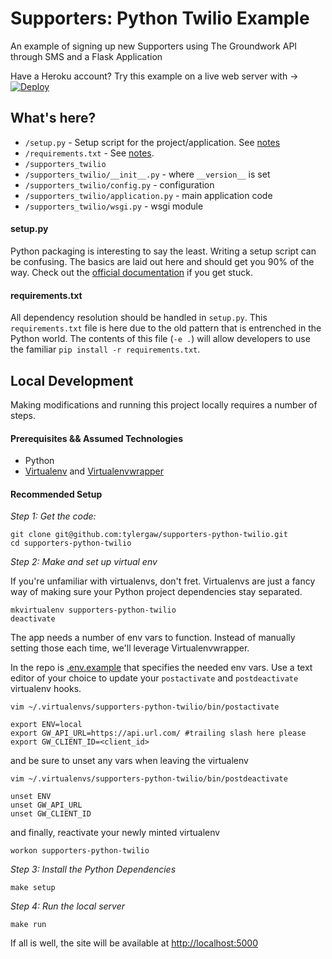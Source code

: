 # Supporters: Python Twilio Example
An example of signing up new Supporters using The Groundwork API through SMS and a Flask Application

  Have a Heroku account? Try this example on a live web server with →
[![Deploy](https://www.herokucdn.com/deploy/button.png)](https://heroku.com/deploy)

## What's here?

- ``/setup.py`` - Setup script for the project/application. See [notes](#setuppy)
- ``/requirements.txt`` - See [notes](#requirementstxt).
- ``/supporters_twilio``
- ``/supporters_twilio/__init__.py`` - where `__version__` is set
- ``/supporters_twilio/config.py`` - configuration
- ``/supporters_twilio/application.py`` - main application code
- ``/supporters_twilio/wsgi.py`` - wsgi module

#### setup.py

Python packaging is interesting to say the least. Writing a setup script can be confusing. The basics are laid out here and should get you 90% of the way. Check out the [official documentation](https://docs.python.org/2/distutils/setupscript.html) if you get stuck.

#### requirements.txt

All dependency resolution should be handled in ``setup.py``. This ``requirements.txt`` file is here due to the old pattern that is entrenched in the Python world. The contents of this file (``-e .``) will allow developers to use the familiar ``pip install -r requirements.txt``.

## Local Development
Making modifications and running this project locally requires a number of steps.

#### Prerequisites && Assumed Technologies
- Python
- [Virtualenv](https://virtualenv.pypa.io/en/latest/) and [Virtualenvwrapper](http://virtualenvwrapper.readthedocs.org/en/latest/command_ref.html)

#### Recommended Setup

_Step 1: Get the code:_
```
git clone git@github.com:tylergaw/supporters-python-twilio.git
cd supporters-python-twilio
```

_Step 2: Make and set up virtual env_

If you're unfamiliar with virtualenvs, don't fret. Virtualenvs are just a fancy way of making sure your Python project dependencies stay separated.

```
mkvirtualenv supporters-python-twilio
deactivate
```
The app needs a number of env vars to function. Instead of manually setting those each time, we'll leverage Virtualenvwrapper.

In the repo is [.env.example](https://github.com/tylergaw/supporters-python-flask/blob/master/.env.example) that specifies the needed env vars. Use a text editor of your choice to update your `postactivate` and `postdeactivate` virtualenv hooks.

```
vim ~/.virtualenvs/supporters-python-twilio/bin/postactivate

export ENV=local
export GW_API_URL=https://api.url.com/ #trailing slash here please
export GW_CLIENT_ID=<client_id>
```

and be sure to unset any vars when leaving the virtualenv

```
vim ~/.virtualenvs/supporters-python-twilio/bin/postdeactivate

unset ENV
unset GW_API_URL
unset GW_CLIENT_ID
```

and finally, reactivate your newly minted virtualenv

```
workon supporters-python-twilio
```

_Step 3: Install the Python Dependencies_
```
make setup
```

_Step 4: Run the local server_
```
make run
```

If all is well, the site will be available at [http://localhost:5000](http://localhost:5000)
